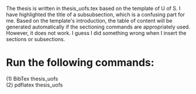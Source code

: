 The thesis is written in thesis_uofs.tex based on the template of U of S. I have highlighted the title of a subsubsection, which is a confusing part for me. Based on the template's introduction, the table of content will be generated automatically if the sectioning commands are appropriately used. However, it does not work. I guess I did something wrong when I insert the sections or subsections.  


# Run the following commands:
(1) BibTex thesis_uofs <br /> (2) pdflatex thesis_uofs 

